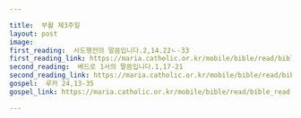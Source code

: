 ```yaml
---

title:  부활 제3주일
layout: post 
image:  
first_reading:  사도행전의 말씀입니다.2,14.22ㄴ-33
first_reading_link: https://maria.catholic.or.kr/mobile/bible/read/bible_read.asp?m=2&n=151&p=2
second_reading:  베드로 1서의 말씀입니다.1,17-21
second_reading_link: https://maria.catholic.or.kr/mobile/bible/read/bible_read.asp?m=2&n=167&p=1
gospel:  루카 24,13-35
gospel_link: https://maria.catholic.or.kr/mobile/bible/read/bible_read.asp?m=2&n=149&p=24

---
```


